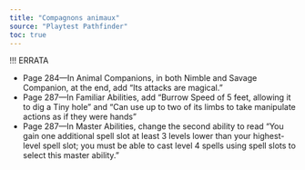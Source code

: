 ```yaml
---
title: "Compagnons animaux"
source: "Playtest Pathfinder"
toc: true
---
```


!!! ERRATA
* Page 284—In Animal Companions, in both Nimble and Savage Companion, at the end, add “Its attacks are magical.”
* Page 287—In Familiar Abilities, add “Burrow Speed of 5 feet, allowing it to dig a Tiny hole” and “Can use up to two of its limbs to take manipulate actions as if they were hands”
* Page 287—In Master Abilities, change the second ability to read “You gain one additional spell slot at least 3 levels lower than your highest-level spell slot; you must be able to cast level 4 spells using spell slots to select this master ability.”
